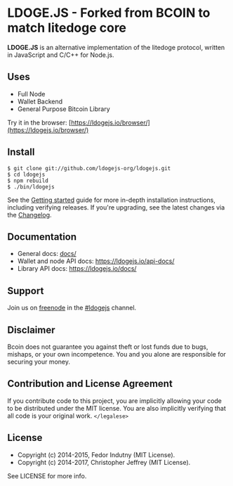# LDOGE.JS - Forked from BCOIN to match litedoge core

**LDOGE.JS** is an alternative implementation of the litedoge protocol, written in
JavaScript and C/C++ for Node.js.

## Uses

- Full Node
- Wallet Backend
- General Purpose Bitcoin Library

Try it in the browser: [https://ldogejs.io/browser/](https://ldogejs.io/browser/)

## Install

```
$ git clone git://github.com/ldogejs-org/ldogejs.git
$ cd ldogejs
$ npm rebuild
$ ./bin/ldogejs
```

See the [Getting started][guide] guide for more in-depth installation
instructions, including verifying releases. If you're upgrading, see the
latest changes via the [Changelog][changelog].

## Documentation

- General docs: [docs/](docs/README.md)
- Wallet and node API docs: https://ldogejs.io/api-docs/
- Library API docs: https://ldogejs.io/docs/

## Support

Join us on [freenode][freenode] in the [#ldogejs][irc] channel.

## Disclaimer

Bcoin does not guarantee you against theft or lost funds due to bugs, mishaps,
or your own incompetence. You and you alone are responsible for securing your
money.

## Contribution and License Agreement

If you contribute code to this project, you are implicitly allowing your code
to be distributed under the MIT license. You are also implicitly verifying that
all code is your original work. `</legalese>`

## License

- Copyright (c) 2014-2015, Fedor Indutny (MIT License).
- Copyright (c) 2014-2017, Christopher Jeffrey (MIT License).

See LICENSE for more info.

[purse]: https://purse.io
[guide]: docs/getting-started.md
[freenode]: https://freenode.net/
[irc]: irc://irc.freenode.net/litedoge
[changelog]: CHANGELOG.md
